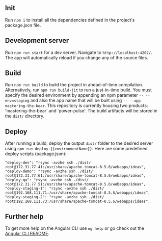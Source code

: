 ## Init

Run `npm i` to install all the dependencies defined in the project's package.json file.

## Development server

Run `npm run start` for a dev server. Navigate to `http://localhost:4202/`. The app will automatically reload if you change any of the source files.

## Build

Run `npm run build` to build the project in ahead-of-time compilation. Alternatively, run `npm run build-jit` to run a just-in-time build. You must specify the desired environment by appending an npm parameter `-- --env=staging` and also the app name that will be built using `-- --app mastering-the-bear`. This repository is currently housing two products: 'mastering-the-bear' and 'power-pulse'. The build artifacts will be stored in the `dist/` directory.

## Deploy

After running a build, deploy the output `dist/` folder to the desired server using `npm run deploy-{{environmentName}}`. Here are some predefined deploy scripts (package.json):
	
	"deploy-dev": "rsync -avzhe ssh ./dist/ root@172.31.77.41:/usr/share/apache-tomcat-8.5.6/webapps/ideas",
    "deploy-demo": "rsync -avzhe ssh ./dist/ root@172.31.77.61:/usr/share/apache-tomcat-8.5.6/webapps/ideas",
    "deploy-qa": "rsync -avzhe ssh ./dist/ root@172.31.77.51:/usr/share/apache-tomcat-8.5.6/webapps/ideas",
    "deploy-staging-1": "rsync -avzhe ssh ./dist/ root@192.168.111.71:/usr/share/apache-tomcat-8.5.6/webapps/ideas",
    "deploy-staging-2": "rsync -avzhe ssh ./dist/ root@192.168.111.73:/usr/share/apache-tomcat-8.5.6/webapps/ideas",

## Further help

To get more help on the Angular CLI use `ng help` or go check out the [Angular CLI README](https://github.com/angular/angular-cli/blob/master/README.md).
